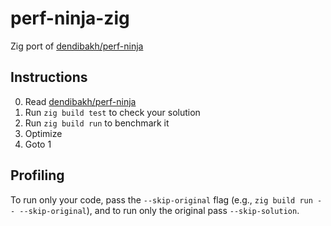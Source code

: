 # perf-ninja-zig
Zig port of [dendibakh/perf-ninja](https://github.com/dendibakh/perf-ninja/)

## Instructions
0. Read [dendibakh/perf-ninja](https://github.com/dendibakh/perf-ninja/)
1. Run `zig build test` to check your solution
2. Run `zig build run` to benchmark it
3. Optimize
4. Goto 1

## Profiling

To run only your code, pass the `--skip-original` flag (e.g., `zig build run -- --skip-original`), and to run only the original pass `--skip-solution`.
